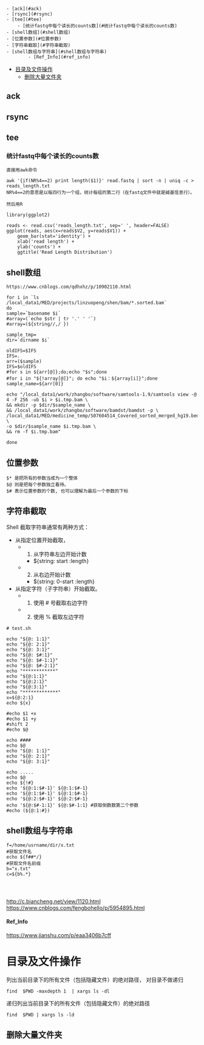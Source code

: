 <!-- TOC -->

    - [ack](#ack)
    - [rsync](#rsync)
    - [tee](#tee)
        - [统计fastq中每个读长的counts数](#统计fastq中每个读长的counts数)
    - [shell数组](#shell数组)
    - [位置参数](#位置参数)
    - [字符串截取](#字符串截取)
    - [shell数组与字符串](#shell数组与字符串)
            - [Ref_Info](#ref_info)
- [目录及文件操作](#目录及文件操作)
  - [删除大量文件夹](#删除大量文件夹)

<!-- /TOC -->

## ack
## rsync
## tee

### 统计fastq中每个读长的counts数
```
直接用awk命令

awk '{if(NR%4==2) print length($1)}' read.fastq | sort -n | uniq -c > reads_length.txt
NR%4==2的意思是以每四行为一个组，统计每组的第二行（在fastq文件中就是碱基信息行）。

然后用R

library(ggplot2)

reads <- read.csv('reads_length.txt', sep=' ', header=FALSE)
ggplot(reads, aes(x=reads$V2, y=reads$V1)) + 
	geom_bar(stat='identity') + 
	xlab('read length') + 
	ylab('counts') + 
	ggtitle('Read Length Distribution')
```

## shell数组
```
https://www.cnblogs.com/qdhxhz/p/10902110.html

for i in `ls /local_data1/MED/projects/linzuopeng/shen/bam/*.sorted.bam`
do
sample=`basename $i`
#array=(`echo $str | tr '.' ' '`)
#array=(${string//,/ })

sample_tmp=
dir=`dirname $i`

oldIFS=$IFS
IFS=.
arr=($sample)
IFS=$oldIFS
#for s in ${arr[@]};do;echo "$s";done
#for i in "${!array[@]}"; do echo "$i：${array[i]}";done
sample_name=${arr[0]}

echo "/local_data1/work/zhangbo/software/samtools-1.9/samtools view -@ 4 -F 256 -ub $i > $i.tmp.bam \
&& mkdir -p $dir/$sample_name \
&& /local_data1/work/zhangbo/software/bamdst/bamdst -p \
/local_data1/MED/medicine_temp/S07604514_Covered_sorted_merged_hg19.bed \
-o $dir/$sample_name $i.tmp.bam \
&& rm -f $i.tmp.bam"

done
```

## 位置参数
```
$* 是把所有的参数当成为一个整体 
$@ 则是把每个参数独立看待。
$# 表示位置参数的个数, 也可以理解为最后一个参数的下标
``` 

## 字符串截取
Shell 截取字符串通常有两种方式：
+ 从指定位置开始截取，
  + 1) 从字符串左边开始计数
    + ${string: start :length}
  + 2) 从右边开始计数
    + ${string: 0-start :length}
+ 从指定字符（子字符串）开始截取。
  + 1) 使用 # 号截取右边字符
  + 2) 使用 % 截取左边字符

```
# test.sh

echo "${@: 1:1}"
echo "${@: 2:1}"
echo "${@: 3:1}"
echo "${@: $#:1}"
echo "${@: $#-1:1}"
echo "${@: $#-2:1}"
echo "************"
echo "${@:1:1}"
echo "${@:2:1}"
echo "${@:3:1}"
echo "*************"
x=${@:2:1}
echo ${x}

#echo $1 +x
#echo $1 +y
#shift 2
#echo $@

echo ####
echo $@
echo "${@: 1:1}"
echo "${@: 2:1}"
echo "${@: 3:1}"

echo .....
echo $@
echo ${!#}
echo '${@:1:$#-1}' ${@:1:$#-1}
echo '${@:1:$#-1}' ${@:1:$#-1}
echo '${@:2:$#-1}' ${@:2:$#-1}
echo '${@:$#-1:1}' ${@:$#-1:1} #获取倒数数第二个参数
#echo (${@:1:#})
```

## shell数组与字符串
```
f=/home/usrname/dir/x.txt
#获取文件名
echo ${f##*/}
#获取文件名前缀
b="x.txt"
c=${b%.*}




```
http://c.biancheng.net/view/1120.html
https://www.cnblogs.com/fengbohello/p/5954895.html


#### Ref_Info
https://www.jianshu.com/p/eaa3406b7cff


# 目录及文件操作
列出当前目录下的所有文件（包括隐藏文件）的绝对路径， 对目录不做递归
```
find  $PWD -maxdepth 1  | xargs ls -dl
```

递归列出当前目录下的所有文件（包括隐藏文件）的绝对路径
```
find  $PWD | xargs ls -ld
```

## 删除大量文件夹
